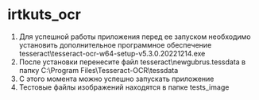 # irtkuts_ocr
1. Для успешной работы приложения перед ее запуском необходимо установить дополнительное программное обеспечение tesseract\tesseract-ocr-w64-setup-v5.3.0.20221214.exe
2. После установки перенесите файл tesseract\newgubrus.tessdata в папку C:\Program Files\Tesseract-OCR\tessdata
3. С этого момента можно успешно запускать приложение
4. Тестовые файлы изображений находятся в папке tests_image
